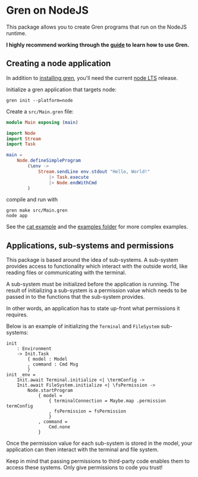 # Gren on NodeJS

This package allows you to create Gren programs that run on the NodeJS runtime.

**I highly recommend working through the [guide](https://gren-lang.org/book/) to learn how to use Gren.**

## Creating a node application

In addition to [installing gren](https://gren-lang.org/install), you'll need the current [node LTS](https://nodejs.org/en) release.

Initialize a gren application that targets node:

```
gren init --platform=node
```

Create a `src/Main.gren` file:

```elm
module Main exposing (main)

import Node
import Stream
import Task

main =
    Node.defineSimpleProgram
        (\env ->
            Stream.sendLine env.stdout "Hello, World!"
                |> Task.execute
                |> Node.endWithCmd
        )
```

compile and run with

```
gren make src/Main.gren
node app
```

See the [cat example](https://github.com/gren-lang/example-projects/tree/main/cat) and the [examples folder](https://github.com/gren-lang/node/tree/main/examples) for more complex examples.

## Applications, sub-systems and permissions

This package is based around the idea of sub-systems. A sub-system provides access to functionality which interact with the outside world, like reading files or communicating with the terminal.

A sub-system must be initialized before the application is running. The result of initializing a sub-system is a permission value which needs to be passed in to the functions that the sub-system provides.

In other words, an application has to state up-front what permissions it requires.

Below is an example of initializing the `Terminal` and `FileSystem` sub-systems:

```gren
init
    : Environment
    -> Init.Task
        { model : Model
        , command : Cmd Msg
        }
init _env =
    Init.await Terminal.initialize <| \termConfig ->
    Init.await FileSystem.initialize <| \fsPermission ->
        Node.startProgram
            { model =
                { terminalConnection = Maybe.map .permission termConfig
                , fsPermission = fsPermission
                }
            , command =
                Cmd.none
            }
```

Once the permission value for each sub-system is stored in the model, your application can then interact with the terminal and file system.

Keep in mind that passing permissions to third-party code enables them to access these systems. Only give permissions to code you trust!
